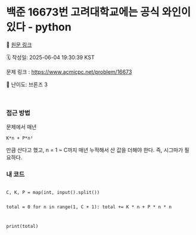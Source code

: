 # 백준 16673번 고려대학교에는 공식 와인이 있다 - python

🔗 [원문 링크](https://velog.io/@tjeudeud/%EB%B0%B1%EC%A4%80-16673%EB%B2%88-%EA%B3%A0%EB%A0%A4%EB%8C%80%ED%95%99%EA%B5%90%EC%97%90%EB%8A%94-%EA%B3%B5%EC%8B%9D-%EC%99%80%EC%9D%B8%EC%9D%B4-%EC%9E%88%EB%8B%A4-python)

🗓 작성일: 2025-06-04 19:30:39 KST

<p>문제 링크 : <a href="https://www.acmicpc.net/problem/16673">https://www.acmicpc.net/problem/16673</a></p>
<p>🎯 난이도: 브론즈 3</p>
<p><img alt="" src="https://velog.velcdn.com/images/tjeudeud/post/14b96187-3975-4114-aef1-c24fa2dfb18f/image.png" />
<img alt="" src="https://velog.velcdn.com/images/tjeudeud/post/9648e89e-032d-42d5-b369-31df3a259975/image.png" /></p>
<h3 id="접근-방법">접근 방법</h3>
<p>문제에서 매년 </p>
<pre><code>K*n + P*n²</code></pre><p>만큼 산다고 했고, n = 1 ~ C까지 매년 누적해서 산 값을 더해야 한다. 즉, 시그마가 필요하다.</p>
<h3 id="내-코드">내 코드</h3>
<pre><code>
C, K, P = map(int, input().split())

total = 0
for n in range(1, C + 1):
    total += K * n + P * n * n

print(total)

</code></pre>